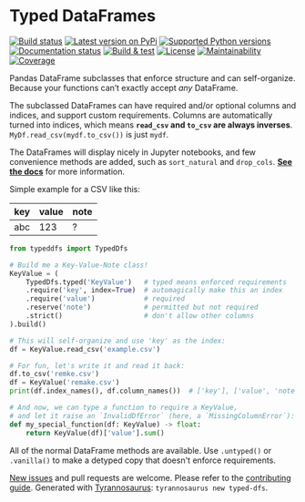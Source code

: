 # Typed DataFrames

[![Build status](https://img.shields.io/pypi/status/typeddfs)](https://pypi.org/project/typeddfs/)
[![Latest version on PyPi](https://badge.fury.io/py/typeddfs.svg)](https://pypi.org/project/typeddfs/)
[![Supported Python versions](https://img.shields.io/pypi/pyversions/typeddfs.svg)](https://pypi.org/project/typeddfs/)
[![Documentation status](https://readthedocs.org/projects/typeddfs/badge/?version=latest&style=flat-square)](https://readthedocs.org/projects/typed-dfs)
[![Build & test](https://github.com/dmyersturnbull/typed-dfs/workflows/Build%20&%20test/badge.svg)](https://github.com/dmyersturnbull/typed-dfs/actions)
[![License](https://img.shields.io/badge/License-Apache%202.0-blue.svg)](https://opensource.org/licenses/Apache-2.0)
[![Maintainability](https://api.codeclimate.com/v1/badges/<<apikey>>/maintainability)](https://codeclimate.com/github/dmyersturnbull/littlesnippets/maintainability)
[![Coverage](https://coveralls.io/repos/github/dmyersturnbull/type-dfs/badge.svg?branch=master)](https://coveralls.io/github/dmyersturnbull/littlesnippets?branch=master)


Pandas DataFrame subclasses that enforce structure and can self-organize.
Because your functions can’t exactly accept _any_  DataFrame.

The subclassed DataFrames can have required and/or optional columns and indices,
and support custom requirements.
Columns are automatically turned into indices,
which means **`read_csv` and `to_csv` are always inverses**.
`MyDf.read_csv(mydf.to_csv())` is just `mydf`.

The DataFrames will display nicely in Jupyter notebooks,
and few convenience methods are added, such as `sort_natural` and `drop_cols`.
**[See the docs](https://typed-dfs.readthedocs.io/en/stable/)** for more information.

Simple example for a CSV like this:

| key   | value  | note |
| ----- | ------ | ---- |
| abc   | 123    | ?    |

```python
from typeddfs import TypedDfs

# Build me a Key-Value-Note class!
KeyValue = (
    TypedDfs.typed('KeyValue')   # typed means enforced requirements
    .require('key', index=True)  # automagically make this an index
    .require('value')            # required
    .reserve('note')             # permitted but not required
    .strict()                    # don't allow other columns
).build()

# This will self-organize and use 'key' as the index:
df = KeyValue.read_csv('example.csv')

# For fun, let's write it and read it back:
df.to_csv('remke.csv')
df = KeyValue('remake.csv')
print(df.index_names(), df.column_names())  # ['key'], ['value', 'note']

# And now, we can type a function to require a KeyValue,
# and let it raise an `InvalidDfError` (here, a `MissingColumnError`):
def my_special_function(df: KeyValue) -> float:
    return KeyValue(df)['value'].sum()
```

All of the normal DataFrame methods are available.
Use `.untyped()` or `.vanilla()` to make a detyped copy that doesn't enforce requirements.


[New issues](https://github.com/dmyersturnbull/typed-dfs/issues) and pull requests are welcome.
Please refer to the [contributing guide](https://github.com/dmyersturnbull/typed-dfs/blob/master/CONTRIBUTING.md).
Generated with [Tyrannosaurus](https://github.com/dmyersturnbull/tyrannosaurus): `tyrannosaurus new typed-dfs`.

